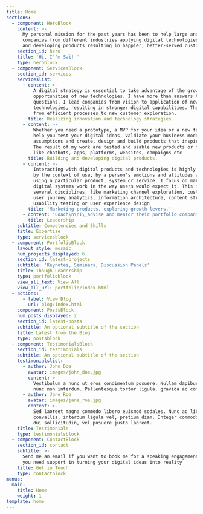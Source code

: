 ```yaml
---
title: Home
sections:
  - component: HeroBlock
    content: >-
      My personal mission for the past years has been to help large and small
      companies from different industries applying digital technologies faster
      and developing products resulting in happier, better-served customers
    section_id: hero
    title: 'Hi, I''m Sai! '
    type: heroblock
  - component: ServicesBlock
    section_id: services
    serviceslist:
      - content: >-
          A digital strategy is essential to take advantage of the growing
          opportunities of new technologies. I have more than answers to digital
          questions. I lead companies from vision to application of new
          technologies, resulting in stronger digital capabilities. These range
          from efficient processes to new customer exploration.
        title: Realizing innovation and technology strategies.
      - content: >-
          Whether you need a prototype, a MVP for your idea or a new feature, I
          help you test your digital ideas, valdiate your business model
          assumptions and create, design and build products that inspire people.
          The result of my work are tested and usable new products or features
          like chatbots, apps, platforms, websites, campaigns etc
        title: Building and developing digital products.
      - content: >-
          Interacting with digital products and technologies is highly effected
          by the context of use, by a person's emotions and attitudes about
          using a particular product, system or service. I focus on making
          digital systems work in the way users would expect it. This involves
          several disciplines, like marketing channel exploration, customer and
          user journey analytics, information architecture, content strategy,
          usability testing or user experience design
        title: 'Marketing products, exploring growth levers.'
      - content: "Coach\n\nI\_advise and mentor their portfolio companies in how to excel at product management"
        title: Leadership
    subtitle: Competencies and Skills
    title: Expertise
    type: servicesblock
  - component: PortfolioBlock
    layout_style: mosaic
    num_projects_displayed: 6
    section_id: latest-projects
    subtitle: 'Keynotes, Seminars, Discussion Panels'
    title: Though Leadership
    type: portfolioblock
    view_all_text: View All
    view_all_url: portfolio/index.html
  - actions:
      - label: View Blog
        url: blog/index.html
    component: PostsBlock
    num_posts_displayed: 2
    section_id: latest-posts
    subtitle: An optional subtitle of the section
    title: Latest from the Blog
    type: postsblock
  - component: TestimonialsBlock
    section_id: testimonials
    subtitle: An optional subtitle of the section
    testimonialslist:
      - author: John Doe
        avatar: images/john_doe.jpg
        content: >-
          Vestibulum a nunc ut eros condimentum posuere. Nullam dapibus quis
          nunc non interdum. Pellentesque tortor ligula, gravida ac commodo eu.
      - author: Jane Roe
        avatar: images/jane_roe.jpg
        content: >-
          Sed laoreet magna commodo libero euismod sodales. Nunc ac libero
          convallis, interdum ligula vel, pretium diam. Integer commodo sem at
          dui sollicitudin, vel posuere justo laoreet.
    title: Testimonials
    type: testimonialsblock
  - component: ContactBlock
    section_id: contact
    subtitle: >-
      Send me an email if you want to book me for a speaking engagement or if
      you need support in turning your digital ideas into reality
    title: Get in Touch
    type: contactblock
menus:
  main:
    title: Home
    weight: 1
template: home
---
```


